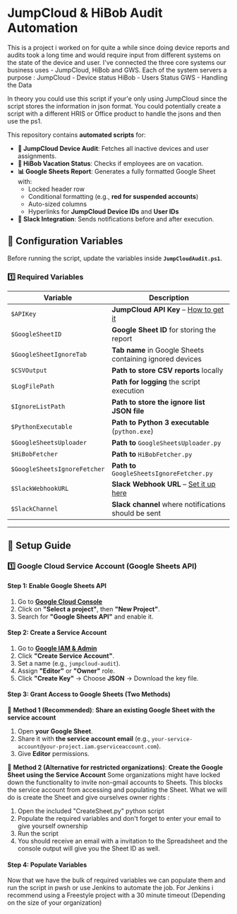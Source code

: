 # JumpCloud & HiBob Audit Automation

This is a project i worked on for quite a while since doing device reports and audits took a long time and would require input from different systems on the state of the device and user. I've connected the three core systems our business uses - JumpCloud, HiBob and GWS. Each of the system servers a purpose :
JumpCloud - Device status
HiBob - Users Status
GWS - Handling the Data

In theory you could use this script if your'e only using JumpCloud since the script stores the information in json format. You could potentially create a script with a different HRIS or Office product to handle the jsons and then use the ps1.

This repository contains **automated scripts** for:
- **🔗 JumpCloud Device Audit**: Fetches all inactive devices and user assignments.
- **🛑 HiBob Vacation Status**: Checks if employees are on vacation.
- **📊 Google Sheets Report**: Generates a fully formatted Google Sheet with:
  - Locked header row
  - Conditional formatting (e.g., **red for suspended accounts**)
  - Auto-sized columns
  - Hyperlinks for **JumpCloud Device IDs** and **User IDs**
- **🔔 Slack Integration**: Sends notifications before and after execution.

## **📌 Configuration Variables**
Before running the script, update the variables inside **`JumpCloudAudit.ps1`**.

### **1️⃣ Required Variables**
| Variable | Description |
|----------|-------------|
| `$APIKey` | **JumpCloud API Key** – [How to get it](https://jumpcloud.com/api-key) |
| `$GoogleSheetID` | **Google Sheet ID** for storing the report |
| `$GoogleSheetIgnoreTab` | **Tab name** in Google Sheets containing ignored devices |
| `$CSVOutput` | **Path to store CSV reports** locally |
| `$LogFilePath` | **Path for logging** the script execution |
| `$IgnoreListPath` | **Path to store the ignore list JSON file** |
| `$PythonExecutable` | **Path to Python 3 executable** (`python.exe`) |
| `$GoogleSheetsUploader` | **Path to** `GoogleSheetsUploader.py` |
| `$HiBobFetcher` | **Path to** `HiBobFetcher.py` |
| `$GoogleSheetsIgnoreFetcher` | **Path to** `GoogleSheetsIgnoreFetcher.py` |
| `$SlackWebhookURL` | **Slack Webhook URL** – [Set it up here](https://api.slack.com/messaging/webhooks) |
| `$SlackChannel` | **Slack channel** where notifications should be sent |

---

## **📌 Setup Guide**
### **1️⃣ Google Cloud Service Account (Google Sheets API)**
#### **Step 1: Enable Google Sheets API**
1. Go to **[Google Cloud Console](https://console.cloud.google.com/)**
2. Click on **"Select a project"**, then **"New Project"**.
3. Search for **"Google Sheets API"** and enable it.

#### **Step 2: Create a Service Account**
1. Go to **[Google IAM & Admin](https://console.cloud.google.com/iam-admin/serviceaccounts)**
2. Click **"Create Service Account"**.
3. Set a name (e.g., `jumpcloud-audit`).
4. Assign **"Editor"** or **"Owner"** role.
5. Click **"Create Key"** → Choose **JSON** → Download the key file.

#### **Step 3: Grant Access to Google Sheets (Two Methods)**

🔹 **Method 1 (Recommended)**: **Share an existing Google Sheet with the service account**
1. Open **your Google Sheet**.
2. Share it with **the service account email** (e.g., `your-service-account@your-project.iam.gserviceaccount.com`).
3. Give **Editor** permissions.

🔹 **Method 2 (Alternative for restricted organizations)**: **Create the Google Sheet using the Service Account**
Some organizations might have locked down the functionality to invite non-gmail accounts to Sheets. This blocks the service account from accessing and populating the Sheet. What we will do is create the Sheet and give ourselves owner rights :
1. Open the included "CreateSheet.py" python script
2. Populate the required variables and don't forget to enter your email to give yourself ownership
3. Run the script
4. You should receive an email with a invitation to the Spreadsheet and the console output will give you the Sheet ID as well.

#### **Step 4: Populate Variables**
Now that we have the bulk of required variables we can populate them and run the script in pwsh or use Jenkins to automate the job.
For Jenkins i recommend using a Freestyle project with a 30 minute timeout (Depending on the size of your organization)
